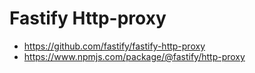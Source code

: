 # Fastify Http-proxy

- https://github.com/fastify/fastify-http-proxy
- https://www.npmjs.com/package/@fastify/http-proxy
